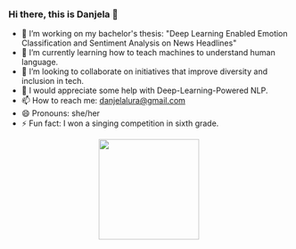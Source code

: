 ### Hi there, this is Danjela 👋

<!--
**danjelalura/danjelalura** is a ✨ _special_ ✨ repository because its `README.md` (this file) appears on your GitHub profile.

Here are some ideas to get you started:
-->

- 🔭 I’m working on my bachelor's thesis: "Deep Learning Enabled Emotion Classification and Sentiment Analysis on News Headlines" 
- 🌱 I’m currently learning how to teach machines to understand human language. 
- 👯 I’m looking to collaborate on initiatives that improve diversity and inclusion in tech. 
- 🤔 I would appreciate some help with Deep-Learning-Powered NLP. 
- 📫 How to reach me: danjelalura@gmail.com
- 😄 Pronouns: she/her
- ⚡ Fun fact: I won a singing competition in sixth grade. 

<div align="center">
  <img height="180em" src="https://github-readme-stats.vercel.app/api?username=danjelalura&count_private=false&show_icons=true&theme=radical&include_all_commits=true" />
</div>
